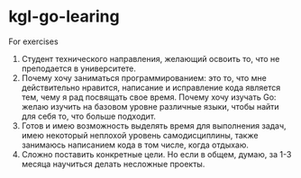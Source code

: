 # kgl-go-learing
For exercises
1. Студент технического направления, желающий освоить то, что не преподается в университете.
2. Почему хочу заниматься программированием: это то, что мне действительно нравится, написание и исправление кода является тем, чему я рад посвящать свое время.
   Почему хочу изучать Go: желаю изучить на базовом уровне различные языки, чтобы найти для себя то, что больше подходит.
3. Готов и имею возможность выделять время для выполнения задач, имею некоторый неплохой уровень самодисциплины, также занимаюсь написанием кода в том числе, когда          отдыхаю.
4. Сложно поставить конкретные цели. Но если в общем, думаю, за 1-3 месяца научиться делать несложные проекты.
